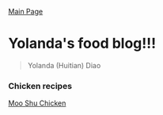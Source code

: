 [Main Page](https://yolanda-ht.github.io/YoloCookBlob/)

# Yolanda's food blog!!!

> Yolanda (Huitian) Diao

### Chicken recipes
[Moo Shu Chicken](Chicken/MooShuChicken.MD)

